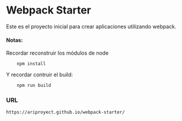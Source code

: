 # Webpack Starter

Este es el proyecto inicial para crear aplicaciones utilizando webpack.

#### Notas:
Recordar reconstruir los módulos de node
```
    npm install

```

Y recordar contruir el build:
```
    npm run build

```
### URL

```
https://ariproyect.github.io/webpack-starter/

```

